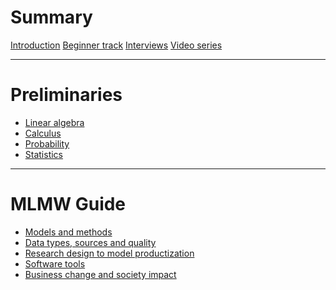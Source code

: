 # Summary

[Introduction](./mlmw.md)
[Beginner track](./beginner.md)
[Interviews](interviews.md)
[Video series](videos.md)

---

# Preliminaries

- [Linear algebra]()
- [Calculus]()
- [Probability](probability.md)
- [Statistics]()

---

# MLMW Guide

- [Models and methods]()
- [Data types, sources and quality]()
- [Research design to model productization]()
- [Software tools]()
- [Business change and society impact]()
